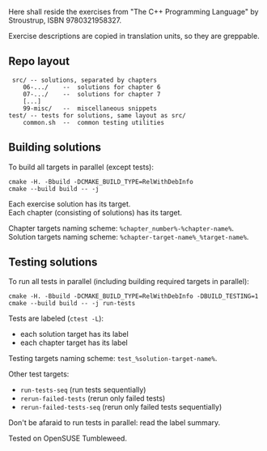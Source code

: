 Here shall reside the exercises from "The C++ Programming Language" by Stroustrup,
ISBN 9780321958327.

Exercise descriptions are copied in translation units, so they are greppable.

## Repo layout

```
 src/ -- solutions, separated by chapters
    06-.../    --  solutions for chapter 6
    07-.../    --  solutions for chapter 7
    [...]
    99-misc/   --  miscellaneous snippets
test/ -- tests for solutions, same layout as src/
    common.sh  --  common testing utilities
```

## Building solutions

To build all targets in parallel (except tests):

```
cmake -H. -Bbuild -DCMAKE_BUILD_TYPE=RelWithDebInfo
cmake --build build -- -j
```

Each exercise solution has its target.  
Each chapter (consisting of solutions) has its target.  

Chapter targets naming scheme: `%chapter_number%-%chapter-name%`.  
Solution targets naming scheme: `%chapter-target-name%_%target-name%`.  

## Testing solutions

To run all tests in parallel (including building required targets in parallel):
```
cmake -H. -Bbuild -DCMAKE_BUILD_TYPE=RelWithDebInfo -DBUILD_TESTING=1
cmake --build build -- -j run-tests
```

Tests are labeled (`ctest -L`):
* each solution target has its label
* each chapter target has its label

Testing targets naming scheme: `test_%solution-target-name%`.

Other test targets:
* `run-tests-seq` (run tests sequentially)
* `rerun-failed-tests` (rerun only failed tests)
* `rerun-failed-tests-seq` (rerun only failed tests sequentially)

Don't be afaraid to run tests in parallel: read the label summary.  

Tested on OpenSUSE Tumbleweed.
